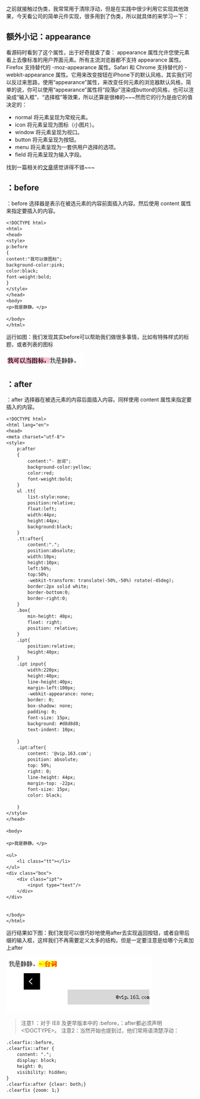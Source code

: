 之前就接触过伪类，我常常用于清除浮动，但是在实践中很少利用它实现其他效果，今天看公司的简单元件实现，很多用到了伪类，所以就具体的来学习一下：


## 额外小记：appearance ##
看源码时看到了这个属性，出于好奇就查了查：
appearance 属性允许您使元素看上去像标准的用户界面元素。所有主流浏览器都不支持 appearance 属性。Firefox 支持替代的 -moz-appearance 属性。Safari 和 Chrome 支持替代的 -webkit-appearance 属性。它用来改变按钮在iPhone下的默认风格，其实我们可以反过来思路，使用“appearance”属性，来改变任何元素的浏览器默认风格，简单的说，你可以使用“appearance”属性将“段落p”渲染成button的风格，也可以渲染成“输入框”、“选择框”等效果，所以还算是很棒的~~~然而它的行为是由它的值决定的：

- normal	将元素呈现为常规元素。
- icon	将元素呈现为图标（小图片）。
- window	将元素呈现为视口。
- button	将元素呈现为按钮。
- menu	将元素呈现为一套供用户选择的选项。
- field	将元素呈现为输入字段。

找到一篇相关的[文章](http://www.w3cplus.com/css3/changing-appearance-of-element-with-css3.html)感觉讲得不错~~~

## ：before ##
：before 选择器是表示在被选元素的内容前面插入内容。然后使用 content 属性来指定要插入的内容。

    <!DOCTYPE html>
	<html>
	<head>
	<style>
	p:before
	{
	content:"我可以做图标";
	background-color:pink;
	color:black;
	font-weight:bold;
	}
	</style>
	</head>
	<body>	
	<p>我是静静。</p>
    
	</body>
	</html>
运行如图：我们发现其实before可以帮助我们做很多事情，比如有特殊样式的标题，或者列表的图标

![](https://github.com/Anjing1993/mypassages/blob/master/images/brfore.png)


## ：after ##
：after 选择器在被选元素的内容后面插入内容。同样使用 content 属性来指定要插入的内容。

    
	<!DOCTYPE html>
	<html lang="en">
	<head>
    <meta charset="utf-8">
    <style>
        p:after
        {
            content:"- 台词";
            background-color:yellow;
            color:red;
            font-weight:bold;
        }
        ul .tt{
            list-style:none;
            position:relative;
            float:left;
            width:44px;
            height:44px;
            background:black;
        }
        .tt:after{
            content:".";
            position:absolute;
            width:10px;
            height:10px;
            left:50%;
            top:50%;
            -webkit-transform: translate(-50%,-50%) rotate(-45deg);
            border:2px solid white;
            border-bottom:0;
            border-right:0;
        }
        .box{
            min-height: 40px;
            float: right;
            position: relative;
        }
        .ipt{
            position:relative;
            height:40px;
        }
        .ipt input{
            width:220px;
            height:40px;
            line-height:40px;
            margin-left:100px;
            -webkit-appearance: none;
            border: 0;
            box-shadow: none;
            padding: 0;
            font-size: 15px;
            background: #d8d8d8;
            text-indent: 10px;

        }
        .ipt:after{
            content: '@vip.163.com';
            position: absolute;
            top: 50%;
            right: 0;
            line-height: 44px;
            margin-top: -22px;
            font-size: 15px;
            color: black;

        }
    </style>
	</head>
	
	<body>
	
	<p>我是静静。</p>
	
	<ul>
	    <li class="tt"></li>
	</ul>
	<div class="box">
	    <div class="ipt">
	        <input type="text"/>
	    </div>
	</div>
	
	
	</body>
	</html>

运行结果如下图：我们发现可以很巧妙地使用after去实现返回按钮，或者自带后缀的输入框，这样我们不再需要定义太多的结构，但是一定要注意是给哪个元素加上after

![](https://github.com/Anjing1993/mypassages/blob/master/images/after.png)

>注意1 ：对于 IE8 及更早版本中的 :before，：after都必须声明 <!DOCTYPE>。 
>注意2：当然开始也提到过，他们常用语清楚浮动：

    .clearfix::before,
	.clearfix::after {
	    content: ".";
	    display: block;
	    height: 0;
	    visibility: hidden;
	}
	.clearfix:after {clear: both;}
	.clearfix {zoom: 1;}
